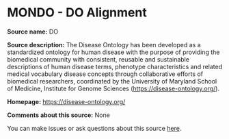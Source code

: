# MONDO - DO Alignment

**Source name:** DO

**Source description:** The Disease Ontology has been developed as a standardized ontology for  human disease with the purpose of providing the biomedical community  with consistent, reusable and sustainable descriptions of human disease terms,  phenotype characteristics and related medical vocabulary disease concepts  through collaborative efforts of biomedical researchers, coordinated by the  University of Maryland School of Medicine, Institute for Genome Sciences  (https://disease-ontology.org/).


**Homepage:** https://disease-ontology.org/

**Comments about this source:** None





You can make issues or ask questions about this source [here](https://github.com/monarch-initiative/mondo-ingest/issues).
